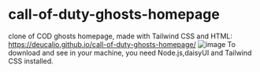# call-of-duty-ghosts-homepage
clone of COD ghosts homepage, made with Tailwind CSS and HTML:  
  https://deucalio.github.io/call-of-duty-ghosts-homepage/
![image](https://user-images.githubusercontent.com/70281291/187906370-1cfef0e2-b4d7-4515-8075-89cee7f1c9cf.png)
To download and see in your machine, you need Node.js,daisyUI and Tailwind CSS installed.
